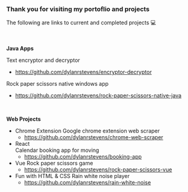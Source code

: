 ### Thank you for visiting my portoflio and projects

The following are links to current and completed projects 💻

<br>

**Java Apps**

Text encryptor and decryptor
- https://github.com/dylanrstevens/encryptor-decryptor

Rock paper scissors native windows app
- https://github.com/dylanrstevens/rock-paper-scissors-native-java

<br>

**Web Projects**
- Chrome Extension
  Google chrome extension web scraper
  - https://github.com/dylanrstevens/chrome-web-scraper
- React
  <br>
  Calendar booking app for moving
  - https://github.com/dylanrstevens/booking-app
- Vue
  Rock paper scissors game
  - https://github.com/dylanrstevens/rock-paper-scissors-vue
- Fun with HTML & CSS
  Rain white noise player
  - https://github.com/dylanrstevens/rain-white-noise
  
